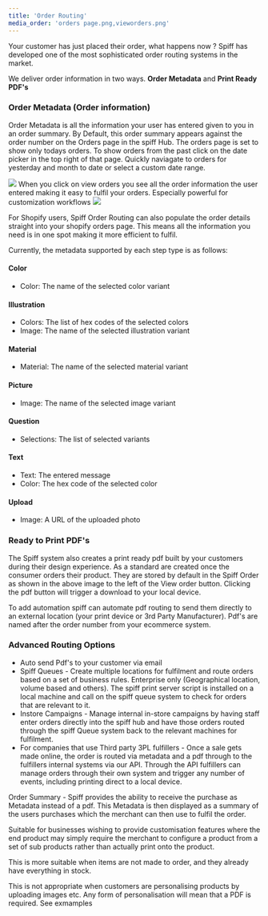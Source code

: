 ```yaml
---
title: 'Order Routing'
media_order: 'orders page.png,vieworders.png'
---
```


Your customer has just placed their order, what happens now ? Spiff has developed one of the most sophisticated order routing systems in the market. 

We deliver order information in two ways. **Order Metadata** and **Print Ready PDF's**

### Order Metadata (Order information)
Order Metadata is all the information your user has entered given to you in an order summary. By Default, this order summary appears against the order number on the Orders page in the spiff Hub. The orders page is set to show only todays orders. To show orders from the past click on the date picker in the top right of that page. Quickly naviagate to orders for yesterday and month to date or select a custom date range. 

![](https://help.spiff.com.au/user/pages/04.Spiff-Concepts/07.order-routing/orders%20page.png)
When you click on view orders you see all the order information the user entered making it easy to fulfil your orders. Especially powerful for customization workflows
![](https://help.spiff.com.au/user/pages/04.Spiff-Concepts/07.order-routing/vieworders.png)

For Shopify users, Spiff Order Routing can also populate the order details straight into your shopify orders page. This means all the information you need is in one spot making it more efficient to fulfil.

Currently, the metadata supported by each step type is as follows:

#### Color

* Color: The name of the selected color variant

#### Illustration

* Colors: The list of hex codes of the selected colors
* Image: The name of the selected illustration variant

#### Material

* Material: The name of the selected material variant

#### Picture

* Image: The name of the selected image variant

#### Question

* Selections: The list of selected variants

#### Text

* Text: The entered message
* Color: The hex code of the selected color

#### Upload

* Image: A URL of the uploaded photo

### Ready to Print PDF's
The Spiff system also creates a print ready pdf built by your customers during their design experience. 
As a standard are created once the consumer orders their product. They are stored by default in the Spiff Order as shown in the above image to the left of the View order button. Clicking the pdf button will trigger a download to your local device. 

To add automation spiff can automate pdf routing to send them directly to an external location (your print device or 3rd Party Manufacturer). Pdf's are named after the order number from your ecommerce system. 

### Advanced Routing Options
- Auto send Pdf's to your customer via email
- Spiff Queues - Create multiple locations for fulfilment and route orders based on a set of business rules. Enterprise only (Geographical location, volume based and others). The spiff print server script is installed on a local machine and call on the spiff queue system to check for orders that are relevant to it. 
- Instore Campaigns - Manage internal in-store campaigns by having staff enter orders directly into the spiff hub and have those orders routed through the spiff Queue system back to the relevant machines for fulfilment.
- For companies that use Third party 3PL fulfillers - Once a sale gets made online, the order is routed via metadata and a pdf through to the fulfillers internal systems via our API. Through the API fulfillers can manage orders through their own system and trigger any number of events, including printing direct to a local device. 



 

 

Order Summary  - Spiff provides the ability to receive the purchase as Metadata instead of a pdf. This Metadata is then displayed as a summary of the users purchases which the merchant can then use to fulfil the order. 

Suitable for businesses wishing to provide customisation features where the end product may simply require the merchant to configure a product from a set of sub products rather than actually print onto the product. 

This is more suitable when items are not made to order, and they already have everything in stock. 


This is not appropriate when customers are personalising products by uploading images etc. Any form of personalisation will mean that a PDF is required. See exmamples